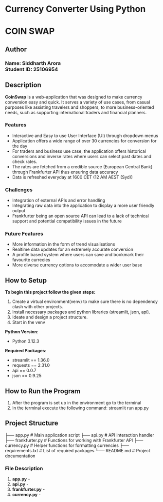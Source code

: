# Currency Converter Using Python #
# COIN SWAP #


## Author
<h3>Name: Siddharth Arora<br>
Student ID: 25106954</h3>

## Description

**CoinSwap** is a web-application that was designed to make currency conversion easy and quick. It serves a variety of use cases, from casual purposes like assisting travelers and shoppers, to more business-oriented needs, such as supporting international traders and financial planners.

### Features
- Interactive and Easy to use User Interface (UI) through dropdown menus
- Application offers a wide range of over 30 currencies for conversion for the day
- For traders and business use case, the application offers historical conversions and inverse rates where users can select past dates and check rates.
- The rates are fetched from a credible source (European Central Bank) through Frankfurter API thus ensuring data accuracy
- Data is refreshed everyday at 1600 CET (12 AM AEST (Syd)) 

### Challenges
- Integration of external APIs and error handling
- Integrating raw data into the application to display a more user friendly output
- Frankfurter being an open source API can lead to a lack of technical support and potential compatibility issues in the future

### Future Features
- More information in the form of trend visualisations
- Realtime data updates for an extremely accurate conversion
- A profile based system where users can save and bookmark their favourite currecies 
- More diverse currency options to accomodate a wider user base


## How to Setup
**To begin this project follow the given steps:**

1. Create a virtual environment(venv) to make sure there is no dependency clash with other projects.
2. Install necessary packages and python libraries (streamlit, json, api).
3. Ideate and design a project structure.
4. Start in the venv

**Python Version**:  
- Python 3.12.3

**Required Packages**:
- streamlit == 1.36.0
- requests == 2.31.0
- api == 0.0.7
- json == 0.9.25

## How to Run the Program
1. After the program is set up in the environment go to the terminal
2. In the terminal execute the following command: streamlit run app.py

## Project Structure

├── app.py                # Main application script
├── api.py                # API interaction handler
├── frankfurter.py         # Functions for working with Frankfurter API
├── currency.py           # Helper functions for formatting currencies
├── requirements.txt      # List of required packages
└── README.md             # Project documentation

### File Description

1. **app.py** - 
2. **api.py** -
3. **frankfurter.py** -
4. **currency.py** -
